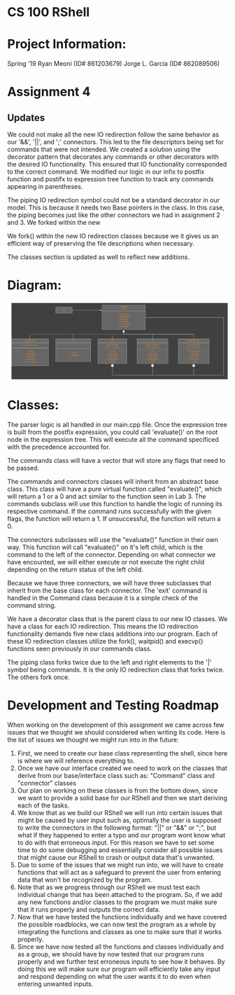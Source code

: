# CS 100 RShell
 
# Project Information: 
  Spring '19
  Ryan Meoni (ID# 861203679)
  Jorge L. Garcia (ID# 862089506)
  
# Assignment 4

## Updates

We could not make all the new IO redirection follow the same behavior as our '&&', '||', and ';' connectors. This led to the file descriptors being set for commands that were not intended. We created a solution using the decorator pattern that decorates any commands or other decorators with the desired IO functionality. This ensured that IO functionality corresponded to the correct command. We modified our logic in our infix to postfix function and postifx to expression tree function to track any commands appearing in parentheses. 

The piping IO redirection symbol could not be a standard decorator in our model. This is because it needs two Base pointers in the class. In this case, the piping becomes just like the other connectors we had in assignment 2 and 3. We forked within the new 

We fork() within the new IO redirection classes because we it gives us an efficient way of preserving the file descriptions when necessary. 

The classes section is updated as well to reflect new additions. 

# Diagram:
![umlDiagram](/images/umlDiagram.png)


# Classes:
The parser logic is all handled in our main.cpp file. Once the expression tree is built from the postfix expression, you could call 'evaluate()' on the root node in the expression tree. This will execute all the command specificed with the precedence accounted for. 

The commands class will have a vector that will store any flags that need to be passed. 

The commands and connectors classes will inherit from an abstract base class. This class will have a pure virtual function called "evaluate()", which will return a 1 or a 0 and act similar to the function seen in Lab 3. The commands subclass will use this function to handle the logic of running its respective command. If the command runs successfully with the given flags, the function will return a 1. If unsuccessful, the function will return a 0. 

The connectors subclasses will use the "evaluate()" function in their own way. This function will call "evaluate()" on it's left child, which is the command to the left of the connector. Depending on what connector we have encounted, we will either execute or not execute the right child depending on the return status of the left child. 

Because we have three connectors, we will have three subclasses that inherit from the base class for each connector. The 'exit' command is handled in the Command class because it is a simple check of the command string. 

We have a decorator class that is the parent class to our new IO classes. We have a class for each IO redirection. This means the IO redirection functionality demands five new class additions into our program. Each of these IO redirection classes utilize the fork(), waitpid() and execvp() functions seen previously in our commands class. 

The piping class forks twice due to the left and right elements to the '|' symbol being commands. It is the only IO redirection class that forks twice. The others fork once. 


# Development and Testing Roadmap
  When working on the development of this assignment we came across few issues that we thought we should considered when writing its code. Here is the list of issues we thought we might run into in the future:
  1) First, we need to create our base class representing the shell, since here is where we will reference everything to. 
  2) Once we have our interface created we need to work on the classes that derive from our base/interface class such as: "Command" class and "connector" classes
  3) Our plan on working on these classes is from the bottom down, since we want to provide a solid base for our RShell and then we start deriving each of the tasks. 
  4) We know that as we build our RShell we will run into certain issues that might be caused by user input such as, optimally the user is supposed to write the connectors in the following  format: "||" or "&&" or ";", but what if they happened to enter a typo and our program wont know what to do with that erroneous input. For this reason we have to set some time to do some debugging and essentially consider all possible issues that might cause our RShell to crash or output data that's unwanted. 
  5) Due to some of the issues that we might run into, we will have to create functions that will act as a safeguard to prevent the user from entering data that won't be recognized by the program. 
  6) Note that as we progress through our RShell we must test each individual change that has been attached to the program. So, if we add any new functions and/or classes to the program we must make sure that it runs properly and outputs the correct data.
  7) Now that we have tested the functions individually and we have covered the possible roadblocks, we can now test the program as a whole by integrating the functions and classes as one to make sure that it works properly.
  8) Since we have now tested all the functions and classes individually and as a group, we should have by now tested that our program runs properly and we further test erroneous inputs to see how it behaves. By doing this we will make sure our program will efficiently take any input and respond depending on what the user wants it to do even when entering unwanted inputs.
